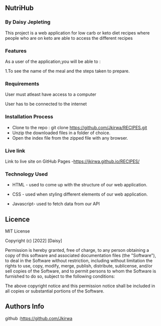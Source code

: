 ## NutriHub
### By Daisy Jepleting


<p>This project is a web application for low carb or keto diet recipes where people who are on keto are able to access the different recipes</p>



### Features

As a user of the application,you will be able to :

1.To see the name of the meal and the steps taken to prepare.

 ###  Requirements

 User must atleast have access to a computer

 User has to be connected to the internet

 ### Installation Process

 
* Clone to the repo : git clone https://github.com/Jkirwa/RECIPES.git
* Unzip the downloaded files in a folder of choice.
* Open the index file from the zipped file with any browser.

### Live link
 Link to live site on GitHub Pages -https://jkirwa.github.io/RECIPES/


### Technology  Used
* HTML - used to come up with the structure of our web application.

* CSS - used when styling different elements of our web application.

* Javascript- used to fetch data from our API

## Licence

MIT License

Copyright (c) [2022] [Daisy]

Permission is hereby granted, free of charge, to any person obtaining a copy
of this software and associated documentation files (the "Software"), to deal
in the Software without restriction, including without limitation the rights
to use, copy, modify, merge, publish, distribute, sublicense, and/or sell
copies of the Software, and to permit persons to whom the Software is
furnished to do so, subject to the following conditions:

The above copyright notice and this permission notice shall be included in all
copies or substantial portions of the Software.


## Authors Info
github :https://github.com/Jkirwa